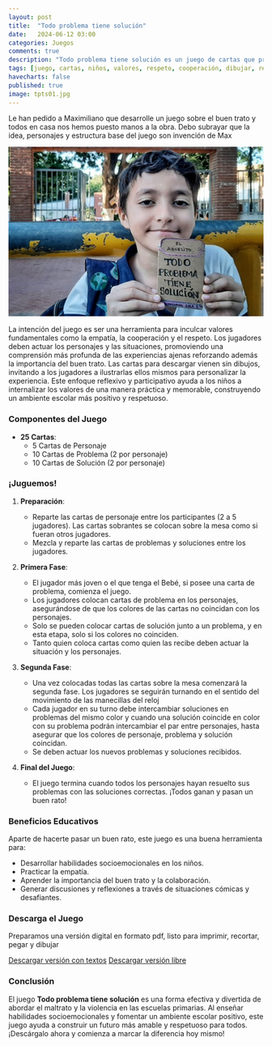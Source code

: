 ```yaml
---
layout: post
title:  "Todo problema tiene solución"
date:   2024-06-12 03:00
categories: Juegos
comments: true
description: "Todo problema tiene solución es un juego de cartas que procura inculcar valores fundamentales como la empatía, la cooperación y el respeto. A través de la dinámica del juego, donde los jugadores deben actuar los personajes y las situaciones, se promueve una comprensión más profunda de las experiencias ajenas y se refuerza la importancia del buen trato."
tags: [juego, cartas, niños, valores, respeto, cooperación, dibujar, recortar]
havecharts: false
published: true
image: tpts01.jpg
---
```



Le han pedido a Maximiliano que desarrolle un juego sobre el buen trato y todos en casa nos hemos puesto manos a la obra. Debo subrayar que la idea, personajes y estructura base del juego son invención de Max

<img src="/imagen/tpts01.jpg" alt="Maximiliano entrando al colegio, con su prototipo en mano" width="605">


La intención del juego es ser una herramienta para inculcar valores fundamentales como la empatía, la cooperación y el respeto. Los jugadores deben actuar los personajes y las situaciones, promoviendo una comprensión más profunda de las experiencias ajenas reforzando además la importancia del buen trato. Las cartas para descargar vienen sin dibujos, invitando a los jugadores a ilustrarlas ellos mismos para personalizar la experiencia. Este enfoque reflexivo y participativo ayuda a los niños a internalizar los valores de una manera práctica y memorable, construyendo un ambiente escolar más positivo y respetuoso.

### Componentes del Juego

- **25 Cartas**:
  - 5 Cartas de Personaje
  - 10 Cartas de Problema (2 por personaje)
  - 10 Cartas de Solución (2 por personaje)

### ¡Juguemos!

1. **Preparación**:
   - Reparte las cartas de personaje entre los participantes (2 a 5 jugadores). Las cartas sobrantes se colocan sobre la mesa como si fueran otros jugadores.
   - Mezcla y reparte las cartas de problemas y soluciones entre los jugadores.

2. **Primera Fase**:
   - El jugador más joven o el que tenga el Bebé, si posee una carta de problema, comienza el juego.
   - Los jugadores colocan cartas de problema en los personajes, asegurándose de que los colores de las cartas no coincidan con los personajes.
   - Solo se pueden colocar cartas de solución junto a un problema, y en esta etapa, solo si los colores no coinciden.
   - Tanto quien coloca cartas como quien las recibe deben actuar la situación y los personajes.

3. **Segunda Fase**:
	 - Una vez colocadas todas las cartas sobre la mesa comenzará la segunda fase. Los jugadores se seguirán turnando en el sentido del movimiento de las manecillas del reloj
   - Cada jugador en su turno debe intercambiar soluciones en problemas del mismo color y cuando una solución coincide en color con su problema podrán intercambiar el par entre personajes, hasta asegurar que los colores de personaje, problema y solución coincidan.
   - Se deben actuar los nuevos problemas y soluciones recibidos.

4. **Final del Juego**:
   - El juego termina cuando todos los personajes hayan resuelto sus problemas con las soluciones correctas. ¡Todos ganan y pasan un buen rato!

### Beneficios Educativos

Aparte de hacerte pasar un buen rato, este juego es una buena herramienta para:

- Desarrollar habilidades socioemocionales en los niños.
- Practicar la empatía.
- Aprender la importancia del buen trato y la colaboración.
- Generar discusiones y reflexiones a través de situaciones cómicas y desafiantes.

### Descarga el Juego

Preparamos una versión digital en formato pdf, listo para imprimir, recortar, pegar y dibujar

[Descargar versión con textos][versionTextos]
[Descargar versión libre][versionLibre]

### Conclusión

El juego **Todo problema tiene solución** es una forma efectiva y divertida de abordar el maltrato y la violencia en las escuelas primarias. Al enseñar habilidades socioemocionales y fomentar un ambiente escolar positivo, este juego ayuda a construir un futuro más amable y respetuoso para todos. ¡Descárgalo ahora y comienza a marcar la diferencia hoy mismo!




[versionTextos]: https://drive.google.com/file/d/15is0F3gI3tE3A0xufzyj6DZpeMDn1msP/view?usp=sharing
[versionLibre]: https://drive.google.com/file/d/1tggcFgx5Oqp10Cy3PjSYsD0Gcbe8LNF2/view?usp=sharing
